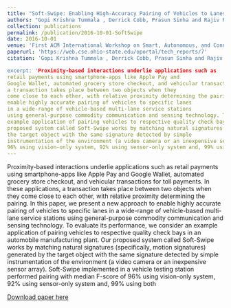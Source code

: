 ```yaml
---
title: "Soft-Swipe: Enabling High-Accuracy Pairing of Vehicles to Lanes using COTS"
authors: "Gopi Krishna Tummala , Derrick Cobb, Prasun Sinha and Rajiv Ramnath "
collection: publications
permalink: /publication/2016-10-01-SoftSwipe
date: 2016-10-01
venue: 'First ACM International Workshop on Smart, Autonomous, and Connected Vehicular Systems and Services (colocated with ACM MobiCom)'
paperurl: 'https://web.cse.ohio-state.edu/oportal/tech_reports/7'
citation: 'Gopi Krishna Tummala , Derrick Cobb, Prasun Sinha and Rajiv Ramnath. Soft-Swipe: Enabling High-Accuracy Pairing of Vehicles to Lanes using COTS. <i> In Proceedings of the First ACM International Workshop on Smart, Autonomous, and Connected Vehicular Systems and Services</i>, pp. 62-63. ACM, 2016.  

excerpt: 'Proximity-based interactions underlie applications such as
retail payments using smartphone-apps like Apple Pay and
Google Wallet, automated grocery store checkout, and vehicular transactions for toll payments. In these applications,
a transaction takes place between two objects when they
come close to each other, with relative proximity determining the pairing. In this paper, we present a new approach to
enable highly accurate pairing of vehicles to specific lanes
in a wide-range of vehicle-based multi-lane service stations
using general-purpose commodity communication and sensing technology. To evaluate its performance, we consider an
example application of pairing vehicles to respective quality check bays in an automobile manufacturing plant. Our
proposed system called Soft-Swipe works by matching natural signatures (specifically, motion signatures) generated by
the target object with the same signature detected by simple
instrumentation of the environment (a video camera or an inexpensive sensor array). Soft-Swipe implemented in a vehicle testing station performed pairing with median F-score of
96% using vision-only system, 92% using sensor-only system and, 99% using both'
---
```

Proximity-based interactions underlie applications such as
retail payments using smartphone-apps like Apple Pay and
Google Wallet, automated grocery store checkout, and vehicular transactions for toll payments. In these applications,
a transaction takes place between two objects when they
come close to each other, with relative proximity determining the pairing. In this paper, we present a new approach to
enable highly accurate pairing of vehicles to specific lanes
in a wide-range of vehicle-based multi-lane service stations
using general-purpose commodity communication and sensing technology. To evaluate its performance, we consider an
example application of pairing vehicles to respective quality check bays in an automobile manufacturing plant. Our
proposed system called Soft-Swipe works by matching natural signatures (specifically, motion signatures) generated by
the target object with the same signature detected by simple
instrumentation of the environment (a video camera or an inexpensive sensor array). Soft-Swipe implemented in a vehicle testing station performed pairing with median F-score of
96% using vision-only system, 92% using sensor-only system and, 99% using both


[Download paper here](https://web.cse.ohio-state.edu/oportal/tech_reports/7)

